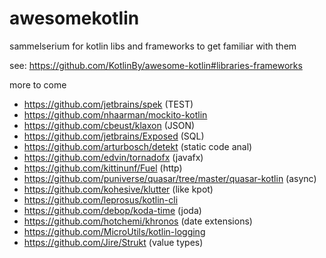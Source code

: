 # awesomekotlin

sammelserium for kotlin libs and frameworks to get familiar with them

see: https://github.com/KotlinBy/awesome-kotlin#libraries-frameworks

more to come
* https://github.com/jetbrains/spek (TEST)
* https://github.com/nhaarman/mockito-kotlin
* https://github.com/cbeust/klaxon (JSON)
* https://github.com/jetbrains/Exposed (SQL)
* https://github.com/arturbosch/detekt (static code anal)
* https://github.com/edvin/tornadofx (javafx)
* https://github.com/kittinunf/Fuel (http)
* https://github.com/puniverse/quasar/tree/master/quasar-kotlin (async)
* https://github.com/kohesive/klutter (like kpot)
* https://github.com/leprosus/kotlin-cli
* https://github.com/debop/koda-time (joda)
* https://github.com/hotchemi/khronos (date extensions)
* https://github.com/MicroUtils/kotlin-logging
* https://github.com/Jire/Strukt (value types)

